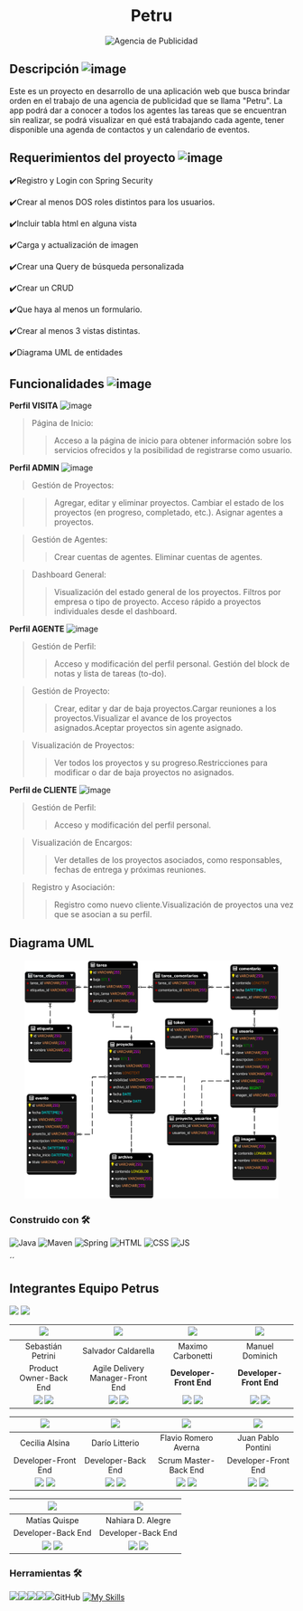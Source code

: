 <h1 align = "center">Petru</h1>
<p align="center">
  <img src="https://readme-typing-svg.demolab.com/?lines=Proyecto+Final+Integrador+Egg;EQUIPO+P&font=Fira%20Code&center=true&width=380&height=50&duration=4000&pause=1000" alt="Agencia de Publicidad">
</p>

## Descripción ![image](https://github.com/ProyectoPetru/Petru/assets/127913044/8698e6ab-a9b7-4a8e-90bd-0dfa0c735bc0)

Este es un proyecto en desarrollo de una aplicación web que busca brindar orden en el trabajo de una agencia de publicidad que se llama "Petru". La app podrá dar a conocer a todos los agentes 
las tareas que se encuentran sin realizar, se podrá visualizar en qué está trabajando cada agente, tener disponible una agenda de contactos y un calendario de eventos. 

 
## Requerimientos del proyecto ![image](https://github.com/No-Country/s12-10-m-java-angular/assets/127913044/91dbc679-206a-44f4-bde0-95e3d29a13a0)

✔️Registro y Login con Spring Security

✔️Crear al menos DOS roles distintos para los usuarios.

✔️Incluir tabla html en alguna vista

✔️Carga y actualización de imagen

✔️Crear una Query de búsqueda personalizada

✔️Crear un CRUD

✔️Que haya al menos un formulario.

✔️Crear al menos 3 vistas distintas.

✔️Diagrama UML de entidades

## Funcionalidades ![image](https://github.com/ProyectoPetru/Petru/assets/127913044/c7fc9202-b27e-46c0-a6b9-ac7ba20726cb)

**Perfil VISITA** ![image](https://github.com/ProyectoPetru/Petru/assets/127913044/e2372e96-0297-42c2-aba5-9f64ad32dc9f)


>Página de Inicio:
>>Acceso a la página de inicio para obtener información sobre los servicios ofrecidos y la posibilidad de registrarse como usuario.

**Perfil ADMIN** ![image](https://github.com/ProyectoPetru/Petru/assets/127913044/51a64f84-4cf3-471c-932b-583d1a903c24)


>Gestión de Proyectos:

>>Agregar, editar y eliminar proyectos. Cambiar el estado de los proyectos (en progreso, completado, etc.). Asignar agentes a proyectos.

>Gestión de Agentes:
>>Crear cuentas de agentes. Eliminar cuentas de agentes.

>Dashboard General:
>>Visualización del estado general de los proyectos. Filtros por empresa o tipo de proyecto. Acceso rápido a proyectos individuales desde el dashboard.

**Perfil AGENTE** ![image](https://github.com/ProyectoPetru/Petru/assets/127913044/fa8a5333-9d31-450c-b82e-c3c5ff100f6d)


>Gestión de Perfil:
>>Acceso y modificación del perfil personal. Gestión del block de notas y lista de tareas (to-do).

>Gestión de Proyecto:
>>Crear, editar y dar de baja proyectos.Cargar reuniones a los proyectos.Visualizar el avance de los proyectos asignados.Aceptar proyectos sin agente asignado.

>Visualización de Proyectos:
>>Ver todos los proyectos y su progreso.Restricciones para modificar o dar de baja proyectos no asignados.

**Perfil de CLIENTE** ![image](https://github.com/ProyectoPetru/Petru/assets/127913044/703c5ddc-a0cb-4151-9600-ed87ea311ec6)



>Gestión de Perfil:
>>Acceso y modificación del perfil personal.

>Visualización de Encargos:
>>Ver detalles de los proyectos asociados, como responsables, fechas de entrega y próximas reuniones.

>Registro y Asociación:
>>Registro como nuevo cliente.Visualización de proyectos una vez que se asocian a su perfil.

## Diagrama UML
<h5 align = "center"><img src=diagrama.png width=450 high=400></h5>

### Construido con 🛠️
![Java](https://skillicons.dev/icons?i=java)
![Maven](https://skillicons.dev/icons?i=maven)
![Spring](https://skillicons.dev/icons?i=spring)
![HTML](https://skillicons.dev/icons?i=html)
![CSS](https://skillicons.dev/icons?i=css)
![JS](https://skillicons.dev/icons?i=js)

´´

## Integrantes Equipo Petrus
<a href="https://github.com/ProyectoPetru/Petru/graphs/contributors" alt="Contributors">
        <img src="https://img.shields.io/github/contributors/ProyectoPetru/Petru" /></a>
<a href="https://github.com/ProyectoPetru/Petru/commits/main" alt="Commit activity">
        <img src="https://img.shields.io/github/commit-activity/t/ProyectoPetru/Petru" /></a>


| <img src="https://avatars.githubusercontent.com/u/129103840?v=4" width=50>  | <img src="https://avatars.githubusercontent.com/u/127808099?v=4" width=50>| <img src="https://avatars.githubusercontent.com/u/121438507?v=4" width=50>| <img src="https://avatars.githubusercontent.com/u/124200890?v=4" width=50>  |   
:-:|:-:|:-:|:-:|
|   Sebastián Petrini    |   Salvador Caldarella    |   Maximo Carbonetti    |   Manuel Dominich     | 
| Product Owner-Back End |Agile Delivery Manager-Front End| **Developer-Front End**  | **Developer-Front End**  | 
| <a href="https://github.com/sebapetrini"><img src="https://img.shields.io/badge/github-%23121011.svg?&style=for-the-badge&logo=github&logoColor=white"/></a> <a href="https://www.linkedin.com/in/sebastian-petrini"><img src="https://img.shields.io/badge/linkedin%20-%230077B5.svg?&style=for-the-badge&logo=linkedin&logoColor=white"/></a>| <a href="https://github.com/Salvatury"><img src="https://img.shields.io/badge/github-%23121011.svg?&style=for-the-badge&logo=github&logoColor=white"/></a> <a href="https://www.linkedin.com/in/"><img src="https://img.shields.io/badge/linkedin%20-%230077B5.svg?&style=for-the-badge&logo=linkedin&logoColor=white"/></a>| <a href="https://github.com/maximocarbonetti"><img src="https://img.shields.io/badge/github-%23121011.svg?&style=for-the-badge&logo=github&logoColor=white"/></a> <a href="https://www.linkedin.com/in/"><img src="https://img.shields.io/badge/linkedin%20-%230077B5.svg?&style=for-the-badge&logo=linkedin&logoColor=white"/></a>| <a href="https://github.com/Dominiciss"><img src="https://img.shields.io/badge/github-%23121011.svg?&style=for-the-badge&logo=github&logoColor=white"/></a> <a href="https://www.linkedin.com/in/manuel-dominich-martinez/"><img src="https://img.shields.io/badge/linkedin%20-%230077B5.svg?&style=for-the-badge&logo=linkedin&logoColor=white"/></a> |

| <img src="https://avatars.githubusercontent.com/u/127913044?v=4" width=50>  | <img src="https://avatars.githubusercontent.com/u/59675864?v=4" width=50>| <img src="https://avatars.githubusercontent.com/u/129459490?v=4" width=50>| <img src="https://avatars.githubusercontent.com/u/108185703?v=4" width=50>  |   
:-:|:-:|:-:|:-:|
|   Cecilia Alsina    |   Darío Litterio |   Flavio Romero Averna |   Juan Pablo Pontini     | 
| Developer-Front End |Developer-Back End|  Scrum Master-Back End |   Developer-Front End    | 
| <a href="https://github.com/Ceci-Alsina"><img src="https://img.shields.io/badge/github-%23121011.svg?&style=for-the-badge&logo=github&logoColor=white"/></a> <a href="https://www.linkedin.com/in/cecilia-alsina-3670aa207/"><img src="https://img.shields.io/badge/linkedin%20-%230077B5.svg?&style=for-the-badge&logo=linkedin&logoColor=white"/></a>| <a href="https://github.com/Darioezequiel17"><img src="https://img.shields.io/badge/github-%23121011.svg?&style=for-the-badge&logo=github&logoColor=white"/></a> <a href="https://www.linkedin.com/in/"><img src="https://img.shields.io/badge/linkedin%20-%230077B5.svg?&style=for-the-badge&logo=linkedin&logoColor=white"/></a>| <a href="https://github.com/flavioav"><img src="https://img.shields.io/badge/github-%23121011.svg?&style=for-the-badge&logo=github&logoColor=white"/></a> <a href="https://www.linkedin.com/in/flavio-emiliano-romero-averna-b36785287?lipi=urn%3Ali%3Apage%3Ad_flagship3_profile_view_base_contact_details%3B5D25T8onT7Sha%2B7Hwzgtfg%3D%3D"><img src="https://img.shields.io/badge/linkedin%20-%230077B5.svg?&style=for-the-badge&logo=linkedin&logoColor=white"/></a>| <a href="https://github.com/juampi21"><img src="https://img.shields.io/badge/github-%23121011.svg?&style=for-the-badge&logo=github&logoColor=white"/></a> <a href="https://www.linkedin.com/in/"><img src="https://img.shields.io/badge/linkedin%20-%230077B5.svg?&style=for-the-badge&logo=linkedin&logoColor=white"/></a> |

| <img src="https://avatars.githubusercontent.com/u/44714657?v=4" width=50>  | <img src="https://avatars.githubusercontent.com/u/128552164?v=4" width=50>| 
:-:|:-:|
|   Matías Quispe    |   Nahiara D. Alegre |   
| Developer-Back End |Developer-Back End|
| <a href="https://github.com/matias4280"><img src="https://img.shields.io/badge/github-%23121011.svg?&style=for-the-badge&logo=github&logoColor=white"/></a> <a href="https://www.linkedin.com/in/matiasquispe4269"><img src="https://img.shields.io/badge/linkedin%20-%230077B5.svg?&style=for-the-badge&logo=linkedin&logoColor=white"/></a>| <a href="https://github.com/NahiDenice"><img src="https://img.shields.io/badge/github-%23121011.svg?&style=for-the-badge&logo=github&logoColor=white"/></a> <a href="https://www.linkedin.com/in/"><img src="https://img.shields.io/badge/linkedin%20-%230077B5.svg?&style=for-the-badge&logo=linkedin&logoColor=white"/></a>| 


### Herramientas 🛠️
<img src=https://www.vectorlogo.zone/logos/asana/asana-ar21.svg><img src=https://www.vectorlogo.zone/logos/discord/discord-ar21.svg><img src=https://www.vectorlogo.zone/logos/whatsapp/whatsapp-ar21.svg><img src=https://github.com/ProyectoPetru/Petru/assets/127913044/557c7527-c807-4d86-a5fe-bc3b3d8a7ab1><img src=https://github.com/ProyectoPetru/Petru/assets/127913044/34a68411-8c7f-46b6-806e-74edf821f2f5>GitHub [![My Skills](https://skillicons.dev/icons?i=github)](https://skillicons.dev)




        
